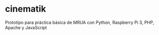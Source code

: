 # cinematik
Prototipo para práctica básica de MRUA con Python, Raspberry Pi 3, PHP, Apache y JavaScript
